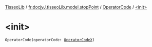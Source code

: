 [TisseoLib](../../index.md) / [fr.docjyJ.tisseoLib.model.stopPoint](../index.md) / [OperatorCode](index.md) / [&lt;init&gt;](./-init-.md)

# &lt;init&gt;

`OperatorCode(operatorCode: `[`OperatorCodeX`](../-operator-code-x/index.md)`)`